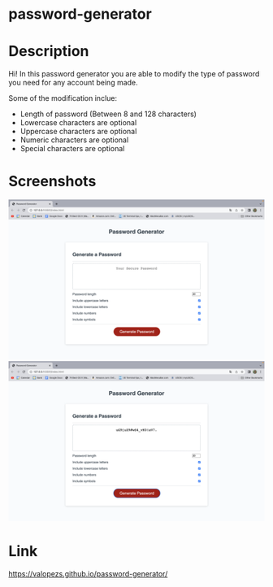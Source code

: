 # password-generator

# Description

Hi! In this password generator you are able to modify the type of password you need for any account being made.

Some of the modification inclue:
- Length of password (Between 8 and 128 characters)
- Lowercase characters are optional
- Uppercase characters are optional
- Numeric characters are optional
- Special characters are optional

# Screenshots

![Alt text](/images/Screen%20Shot%202022-07-12%20at%2010.11.12%20PM.png)
![Alt text](/images/Screen%20Shot%202022-07-12%20at%2010.11.32%20PM.png)

# Link

https://valopezs.github.io/password-generator/